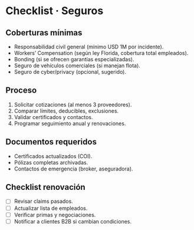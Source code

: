 # Checklist · Seguros

## Coberturas mínimas
- Responsabilidad civil general (mínimo USD 1M por incidente).
- Workers’ Compensation (según ley Florida, cobertura total empleados).
- Bonding (si se ofrecen garantías especializadas).
- Seguro de vehículos comerciales (si manejan flota).
- Seguro de cyber/privacy (opcional, sugerido).

## Proceso
1. Solicitar cotizaciones (al menos 3 proveedores).
2. Comparar límites, deducibles, exclusiones.
3. Validar certificados y contactos.
4. Programar seguimiento anual y renovaciones.

## Documentos requeridos
- Certificados actualizados (COI).
- Pólizas completas archivadas.
- Contactos de emergencia (broker, aseguradora).

## Checklist renovación
- [ ] Revisar claims pasados.
- [ ] Actualizar lista de empleados.
- [ ] Verificar primas y negociaciones.
- [ ] Notificar a clientes B2B si cambian condiciones.
